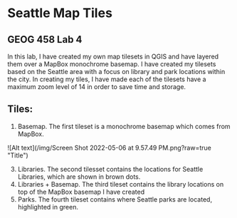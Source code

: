 # Seattle Map Tiles
## GEOG 458 Lab 4

In this lab, I have created my own map tilesets in QGIS and have layered them over a MapBox monochrome basemap. I have created my tilesets based on the Seattle area with a focus on library and park locations within the city. In creating my tiles, I have made each of the tilesets have a maximum zoom level of 14 in order to save time and storage. 

## Tiles:

1. Basemap. The first tileset is a monochrome basemap which comes from MapBox. 

![Alt text](/img/Screen Shot 2022-05-06 at 9.57.49 PM.png?raw=true "Title")

3. Libraries. The second tilesset contains the locations for Seattle Libraries, which are shown in brown dots.
4. Libraries + Basemap. The third tileset contains the library locations on top of the MapBox basemap I have created
5. Parks. The fourth tileset contains where Seattle parks are located, highlighted in green. 



